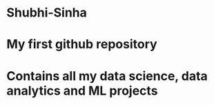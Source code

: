# Shubhi-Sinha
# My first github repository 
# Contains all my data science, data analytics and ML projects 
